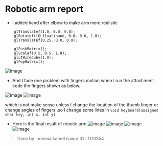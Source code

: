 # Robotic arm report

* I added hand after elbow to make arm more realistic 
```<language>
    glTranslatef(1.0, 0.0, 0.0);
    glRotatef((GLfloat)hand, 0.0, 0.0, 1.0);
    glTranslatef(0.25, 0.0, 0.0);

    glPushMatrix();
    glScalef(0.5, 0.5, 1.0);
    glutWireCube(1.0);
    glPopMatrix();
```
![image](../Hand.png)

* And I face one problem with fingers motion when I run the attachment code the 
fingers shown as below.

![image](../old%20position%20(1).png)
![image](../old%20position%20(2).png)

which is not make sense unless I change the location of the thumb finger or change 
angles of fingers ,so I change some lines in `void keyboard(unsigned char key, int x, int y)`  

* Here is the final result of robotic arm 
![image](../1.png)
![image](../2.png)
![image](../3.png)
![image](../4.png)

> Done by : menna kamel nawar 
> ID : 1170354